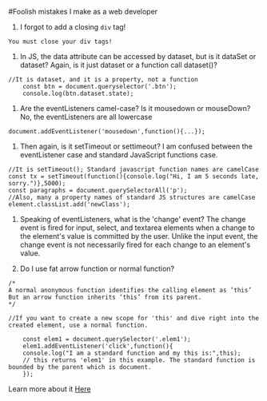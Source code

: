 #Foolish mistakes I make as a web developer

1. I forgot to add a closing `div` tag!
```
You must close your div tags!
```

1. In JS, the data attribute can be accessed by dataset, but is it dataSet or dataset?
Again, is it just dataset or a function call dataset()?
```
//It is dataset, and it is a property, not a function
 	const btn = document.queryselector('.btn');
	console.log(btn.dataset.state);
```

1. Are the eventListeners camel-case? Is it mousedown or mouseDown? 
No, the eventListeners are all lowercase
```
document.addEventListener('mousedown',function(){...});
``` 

1. Then again, is it setTimeout or settimeout? I am confused between the eventListener case and standard JavaScript functions case.
```
//It is setTimeout(); Standard javascript function names are camelCase
const tx = setTimeout(function(){console.log("Hi, I am 5 seconds late, sorry.")},5000);
const paragraphs = document.querySelectorAll('p');
//Also, many a property names of standard JS structures are camelCase
element.classList.add('newClass');
```

1. Speaking of eventListeners, what is the 'change' event?
The change event is fired for input, select, and textarea elements when a change to the element's value is committed by the user. Unlike the input event, the change event is not necessarily fired for each change to an element's value.

1. Do I use fat arrow function or normal function?
```
/*
A normal anonymous function identifies the calling element as ’this’
But an arrow function inherits ‘this’ from its parent.
*/

//If you want to create a new scope for 'this' and dive right into the created element, use a normal function.

	const elem1 = document.querySelector('.elem1');
	elem1.addEventListener('click',function(){
	console.log("I am a standard function and my this is:",this);
	// this returns 'elem1' in this example. The standard function is bounded by the parent which is document.
	});
```
Learn more about it [Here](http://thesagittariusme.blogspot.com/2017/02/es6-arrow-functions-this.html)

